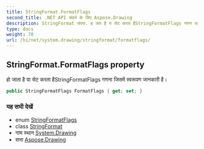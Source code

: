 ```yaml
---
title: StringFormat.FormatFlags
second_title: .NET API संदर्भ के लिए Aspose.Drawing
description: StringFormat संपत्त. ह जत है य सेट करत हैStringFormatFlags गणन जसमें स्वरूपण जनकर है
type: docs
weight: 70
url: /hi/net/system.drawing/stringformat/formatflags/
---
```

## StringFormat.FormatFlags property

हो जाता है या सेट करता हैStringFormatFlags गणना जिसमें स्वरूपण जानकारी है।

```csharp
public StringFormatFlags FormatFlags { get; set; }
```

### यह सभी देखें

* enum [StringFormatFlags](../../stringformatflags/)
* class [StringFormat](../)
* नाम स्थान [System.Drawing](../../stringformat/)
* सभा [Aspose.Drawing](../../../)


